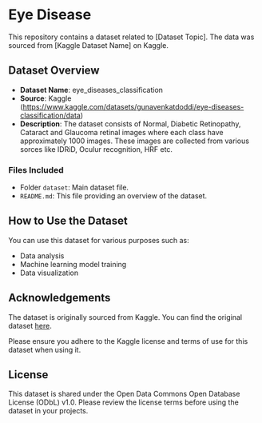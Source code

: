 # Eye Disease

This repository contains a dataset related to [Dataset Topic]. The data was sourced from [Kaggle Dataset Name] on Kaggle.

## Dataset Overview

- **Dataset Name**: eye_diseases_classification
- **Source**: Kaggle (https://www.kaggle.com/datasets/gunavenkatdoddi/eye-diseases-classification/data)
- **Description**: The dataset consists of Normal, Diabetic Retinopathy, Cataract and Glaucoma retinal images where each class have approximately 1000 images. These images are collected from various sorces like IDRiD, Oculur recognition, HRF etc.

### Files Included
- Folder `dataset`: Main dataset file.
- `README.md`: This file providing an overview of the dataset.

## How to Use the Dataset

You can use this dataset for various purposes such as:
- Data analysis
- Machine learning model training
- Data visualization

## Acknowledgements

The dataset is originally sourced from Kaggle. You can find the original dataset [here](https://www.kaggle.com/datasets/gunavenkatdoddi/eye-diseases-classification/data).

Please ensure you adhere to the Kaggle license and terms of use for this dataset when using it.

## License

This dataset is shared under the Open Data Commons Open Database License (ODbL) v1.0. Please review the license terms before using the dataset in your projects.

